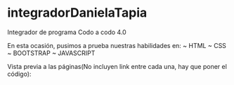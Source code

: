 # integradorDanielaTapia
Integrador de programa Codo a codo 4.0

En esta ocasión, pusimos a prueba nuestras habilidades en:
~ HTML
~ CSS
~ BOOTSTRAP
~ JAVASCRIPT

Vista previa a las páginas(No incluyen link entre cada una, hay que poner el código): 
